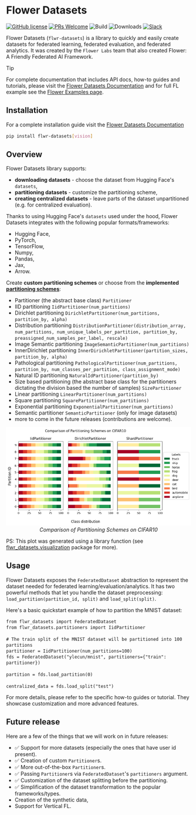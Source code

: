 # Flower Datasets

[![GitHub license](https://img.shields.io/github/license/adap/flower)](https://github.com/adap/flower/blob/main/LICENSE)
[![PRs Welcome](https://img.shields.io/badge/PRs-welcome-brightgreen.svg)](https://github.com/adap/flower/blob/main/CONTRIBUTING.md)
![Build](https://github.com/adap/flower/actions/workflows/framework.yml/badge.svg)
![Downloads](https://pepy.tech/badge/flwr-datasets)
[![Slack](https://img.shields.io/badge/Chat-Slack-red)](https://flower.ai/join-slack)

Flower Datasets (`flwr-datasets`) is a library to quickly and easily create datasets for federated learning, federated evaluation, and federated analytics. It was created by the `Flower Labs` team that also created Flower: A Friendly Federated AI Framework.


> [!TIP]
> For complete documentation that includes API docs, how-to guides and tutorials, please visit the [Flower Datasets Documentation](https://flower.ai/docs/datasets/) and for full FL example see the [Flower Examples page](https://github.com/adap/flower/tree/main/examples).

## Installation

For a complete installation guide visit the [Flower Datasets Documentation](https://flower.ai/docs/datasets/)

```bash
pip install flwr-datasets[vision]
```

## Overview

Flower Datasets library supports:
* **downloading datasets** - choose the dataset from Hugging Face's `datasets`,
* **partitioning datasets** - customize the partitioning scheme,
* **creating centralized datasets** - leave parts of the dataset unpartitioned (e.g. for centralized evaluation).

Thanks to using Hugging Face's `datasets` used under the hood, Flower Datasets integrates with the following popular formats/frameworks:
* Hugging Face,
* PyTorch,
* TensorFlow,
* Numpy,
* Pandas,
* Jax,
* Arrow.

Create **custom partitioning schemes** or choose from the **implemented [partitioning schemes](https://flower.ai/docs/datasets/ref-api/flwr_datasets.partitioner.html#module-flwr_datasets.partitioner)**:

* Partitioner (the abstract base class) `Partitioner`
* IID partitioning `IidPartitioner(num_partitions)`
* Dirichlet partitioning `DirichletPartitioner(num_partitions, partition_by, alpha)`
* Distribution partitioning `DistributionPartitioner(distribution_array, num_partitions, num_unique_labels_per_partition, partition_by, preassigned_num_samples_per_label, rescale)`
* Image Semantic partitioning `ImageSemanticPartitioner(num_partitions)`
* InnerDirichlet partitioning `InnerDirichletPartitioner(partition_sizes, partition_by, alpha)`
* Pathological partitioning `PathologicalPartitioner(num_partitions, partition_by, num_classes_per_partition, class_assignment_mode)`
* Natural ID partitioning `NaturalIdPartitioner(partition_by)`
* Size based partitioning (the abstract base class for the partitioners dictating the division based the number of samples) `SizePartitioner`
* Linear partitioning `LinearPartitioner(num_partitions)`
* Square partitioning `SquarePartitioner(num_partitions)`
* Exponential partitioning `ExponentialPartitioner(num_partitions)`
* Semantic partitioner `SemanticPartitioner` (only for image datasets)
* more to come in the future releases (contributions are welcome).
<p align="center">
  <img src="./docs/source/_static/readme/comparison_of_partitioning_schemes.png" alt="Comparison of partitioning schemes."/>
  <br>
  <em>Comparison of Partitioning Schemes on CIFAR10</em>
</p>

PS: This plot was generated using a library function (see [flwr_datasets.visualization](https://flower.ai/docs/datasets/ref-api/flwr_datasets.visualization.html) package for more).


## Usage

Flower Datasets exposes the `FederatedDataset` abstraction to represent the dataset needed for federated learning/evaluation/analytics. It has two powerful methods that let you handle the dataset preprocessing: `load_partition(partition_id, split)` and `load_split(split)`.

Here's a basic quickstart example of how to partition the MNIST dataset:

```
from flwr_datasets import FederatedDataset
from flwr_datasets.partitioners import IidPartitioner

# The train split of the MNIST dataset will be partitioned into 100 partitions
partitioner = IidPartitioner(num_partitions=100)
fds = FederatedDataset("ylecun/mnist", partitioners={"train": partitioner})

partition = fds.load_partition(0)

centralized_data = fds.load_split("test")
```

For more details, please refer to the specific how-to guides or tutorial. They showcase customization and more advanced features.

## Future release

Here are a few of the things that we will work on in future releases:

* ✅ Support for more datasets (especially the ones that have user id present).
* ✅ Creation of custom `Partitioner`s.
* ✅ More out-of-the-box `Partitioner`s.
* ✅ Passing `Partitioner`s via `FederatedDataset`'s `partitioners` argument.
* ✅ Customization of the dataset splitting before the partitioning.
* ✅ Simplification of the dataset transformation to the popular frameworks/types.
* Creation of the synthetic data,
* Support for Vertical FL.
